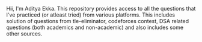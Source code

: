 Hii,
I'm Aditya Ekka.
This repository provides access to all the questions that I've practiced (or atleast tried) from various platforms. This includes solution of questions from tle-eliminator, codeforces contest, DSA related questions (both academics and non-academic) and also includes some other sources.
